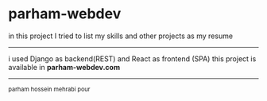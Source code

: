 # parham-webdev  
in this project I tried to list my skills and other projects as my resume

<hr>
i used Django as backend(REST) and React as frontend (SPA) this project is available in <strong>parham-webdev.com</strong>

<hr>
<small>parham hossein mehrabi pour</small>